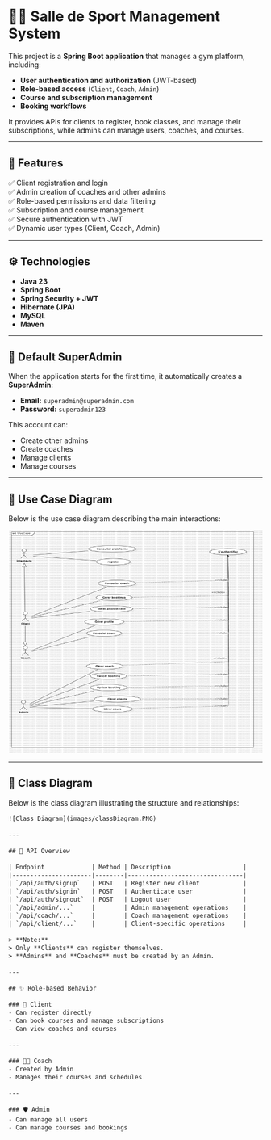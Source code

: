 # 🏋️‍♂️ Salle de Sport Management System

This project is a **Spring Boot application** that manages a gym platform, including:

- **User authentication and authorization** (JWT-based)
- **Role-based access** (`Client`, `Coach`, `Admin`)
- **Course and subscription management**
- **Booking workflows**

It provides APIs for clients to register, book classes, and manage their subscriptions, while admins can manage users, coaches, and courses.

---

## 📌 Features

✅ Client registration and login  
✅ Admin creation of coaches and other admins  
✅ Role-based permissions and data filtering  
✅ Subscription and course management  
✅ Secure authentication with JWT  
✅ Dynamic user types (Client, Coach, Admin)

---

## ⚙️ Technologies

- **Java 23**
- **Spring Boot**
- **Spring Security + JWT**
- **Hibernate (JPA)**
- **MySQL**
- **Maven**

---

## 🔐 Default SuperAdmin

When the application starts for the first time, it automatically creates a **SuperAdmin**:

- **Email:** `superadmin@superadmin.com`
- **Password:** `superadmin123`

This account can:
- Create other admins
- Create coaches
- Manage clients
- Manage courses

---

## 🧩 Use Case Diagram

Below is the use case diagram describing the main interactions:

![Use Case Diagram](images/useCase.png)

---

## 🧩 Class Diagram

Below is the class diagram illustrating the structure and relationships:
~~~~
![Class Diagram](images/classDiagram.PNG)

---

## 🧭 API Overview

| Endpoint             | Method | Description                    |
|----------------------|--------|--------------------------------|
| `/api/auth/signup`   | POST   | Register new client            |
| `/api/auth/signin`   | POST   | Authenticate user              |
| `/api/auth/signout`  | POST   | Logout user                    |
| `/api/admin/...`     |        | Admin management operations    |
| `/api/coach/...`     |        | Coach management operations    |
| `/api/client/...`    |        | Client-specific operations     |

> **Note:**
> Only **Clients** can register themselves.  
> **Admins** and **Coaches** must be created by an Admin.

---

## ✨ Role-based Behavior

### 👤 Client
- Can register directly
- Can book courses and manage subscriptions
- Can view coaches and courses

---

### 🧑‍🏫 Coach
- Created by Admin
- Manages their courses and schedules

---

### 🛡️ Admin
- Can manage all users
- Can manage courses and bookings

